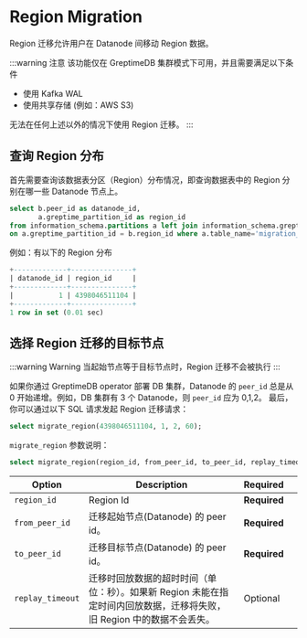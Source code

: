 # Region Migration

Region 迁移允许用户在 Datanode 间移动 Region 数据。

:::warning 注意
该功能仅在 GreptimeDB 集群模式下可用，并且需要满足以下条件
- 使用 Kafka WAL
- 使用共享存储 (例如：AWS S3)

无法在任何上述以外的情况下使用 Region 迁移。
:::


## 查询 Region 分布

首先需要查询该数据表分区（Region）分布情况，即查询数据表中的 Region 分别在哪一些 Datanode 节点上。

```sql
select b.peer_id as datanode_id,
       a.greptime_partition_id as region_id
from information_schema.partitions a left join information_schema.greptime_region_peers b
on a.greptime_partition_id = b.region_id where a.table_name='migration_target' order by datanode_id asc;
```

例如：有以下的 Region 分布
```sql
+-------------+---------------+
| datanode_id | region_id     |
+-------------+---------------+
|           1 | 4398046511104 |
+-------------+---------------+
1 row in set (0.01 sec)
```

## 选择 Region 迁移的目标节点
:::warning Warning
当起始节点等于目标节点时，Region 迁移不会被执行
:::

如果你通过 GreptimeDB operator 部署 DB 集群，Datanode 的 `peer_id` 总是从 0 开始递增。例如，DB 集群有 3 个 Datanode，则 `peer_id` 应为 0,1,2。
最后，你可以通过以下 SQL 请求发起 Region 迁移请求：

```sql
select migrate_region(4398046511104, 1, 2, 60);
```

`migrate_region` 参数说明：

```sql
select migrate_region(region_id, from_peer_id, to_peer_id, replay_timeout);
```

| Option           | Description                                                    | Required     |   |
|------------------|----------------------------------------------------------------|--------------|---|
| `region_id`      | Region Id                                                      | **Required** |   |
| `from_peer_id`   | 迁移起始节点(Datanode) 的 peer id。                               | **Required** |   |
| `to_peer_id`     | 迁移目标节点(Datanode) 的 peer id。                               | **Required** |   |
| `replay_timeout` | 迁移时回放数据的超时时间（单位：秒）。如果新 Region 未能在指定时间内回放数据，迁移将失败，旧 Region 中的数据不会丢失。                               |   Optional   |   |
